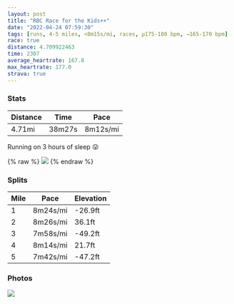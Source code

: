 ```yaml
---
layout: post
title: "RBC Race for the Kids++"
date: "2022-04-24 07:59:30"
tags: [runs, 4-5 miles, <8m15s/mi, races, μ175-180 bpm, →165-170 bpm]
race: true
distance: 4.709922463
time: 2307
average_heartrate: 167.8
max_heartrate: 177.0
strava: true
---
```


### Stats

| Distance | Time | Pace |
|----------|------|------|
|4.71mi|38m27s|8m12s/mi|

Running on 3 hours of sleep 😜

{% raw %}
<img src='https://maps.googleapis.com/maps/api/staticmap?maptype=roadmap&path=enc:owywFzmobM~AzEj@tBVzABDPC^j@JDd@GRI\[l@iA\cALiBAq@a@}@k@{@{@g@k@UgBgAIK]UQWa@Wc@a@a@e@[e@I[Q_AKaA?Q@YJk@Xo@Rs@FyAEq@Oe@Uc@_@_@Sc@S[_@SWU]Q[Wc@W][[g@Og@i@kAm@eAk@q@[Q_Ac@g@Q{@Io@Te@\k@Xa@J{@G[Gc@U_@a@iAyAWYo@eAs@}A[_@YKe@Ce@RM?[A_Ae@g@Qo@Gw@SiAe@gAw@e@We@_@GIIQq@u@eA_BYW_@WiAk@kAc@iAm@QGqAoAWa@Wk@a@yASi@Ki@Ak@Do@?u@H_BE{@Iu@Uc@s@o@gBgAc@S]c@sAkA_Ag@]Yo@Yw@y@gAw@_Ak@k@Wc@[m@[kBsAcCgAwAIiALu@Ga@Og@Kc@D[?_@Na@T_Av@_@Hi@Ek@Ik@WyAs@s@m@W[eAcAaAmAs@mAk@m@SQ[QSGe@As@JoADs@Eg@KgBS]RK`@Gf@Cl@Hv@Vl@^d@`AbBRj@X|ADZ?j@Ih@Up@Sb@[h@Ob@[f@Sf@EP\d@Ph@Fd@VbA|@nCdAtAxAhAf@Tf@ZnAl@|An@`@Vd@b@`@p@\lARb@V\ZVl@Rf@DzBCb@Jb@XZ\Xf@f@lBPhARt@pAfCxA|Af@\fAj@tA^h@@j@CnAYxBq@XCt@?ZJ`Af@|@x@|AfBl@x@j@lAHTV\\ZZPx@Pn@?f@EzA@`@Lz@l@b@n@XZjBhDvA`BdAv@d@d@fApAxAzCz@zAZ^DJXVfAb@f@LXAb@Cd@Ad@Iv@CzAMRAd@Db@Tp@d@PRZd@FERiA`@u@Xa@n@q@\k@Jk@&key=AIzaSyC1MId7bFpkLXNAaYhBSTb8jLyiSqzbDtM&size=800x800&markers=color:yellow|label:S|40.76936,-73.97614&markers=color:green|label:F|40.77382999999999,-73.97306000000006'>
{% endraw %}

### Splits

| Mile | Pace | Elevation |
|------|------|-----------|
|1|8m24s/mi|-26.9ft|
|2|8m26s/mi|36.1ft|
|3|7m58s/mi|-49.2ft|
|4|8m14s/mi|21.7ft|
|5|7m42s/mi|-47.2ft|

### Photos
<img src='https://dgtzuqphqg23d.cloudfront.net/N9xmW2_AMJTUNDwU-Yrm7UWczJr32n9NMrIDAG8MeF4-592x768.jpg'>
